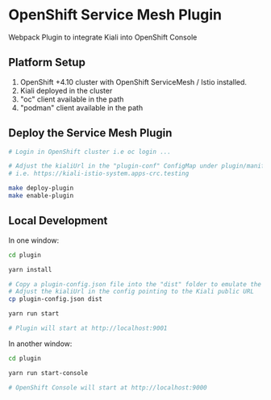 # OpenShift Service Mesh Plugin
Webpack Plugin to integrate Kiali into OpenShift Console

## Platform Setup

1. OpenShift +4.10 cluster with OpenShift ServiceMesh / Istio installed. 
2. Kiali deployed in the cluster
3. "oc" client available in the path
4. "podman" client available in the path

## Deploy the Service Mesh Plugin

```sh
# Login in OpenShift cluster i.e oc login ...

# Adjust the kialiUrl in the "plugin-conf" ConfigMap under plugin/manifest.yaml pointing to the Kiali public URL
# i.e. https://kiali-istio-system.apps-crc.testing 

make deploy-plugin
make enable-plugin 
```

## Local Development

In one window:

```sh
cd plugin

yarn install

# Copy a plugin-config.json file into the "dist" folder to emulate the ConfigMap in a local environment
# Adjust the kialiUrl in the config pointing to the Kiali public URL
cp plugin-config.json dist

yarn run start

# Plugin will start at http://localhost:9001
```

In another window:

```sh
cd plugin

yarn run start-console

# OpenShift Console will start at http://localhost:9000
```
